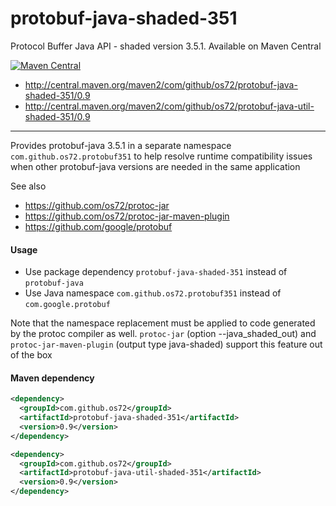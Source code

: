 protobuf-java-shaded-351
========================

Protocol Buffer Java API - shaded version 3.5.1.
Available on Maven Central

[![Maven Central](https://img.shields.io/badge/maven%20central-0.9-brightgreen.svg)](http://search.maven.org/#artifactdetails|com.github.os72|protobuf-java-shaded-351|0.9|)
* http://central.maven.org/maven2/com/github/os72/protobuf-java-shaded-351/0.9
* http://central.maven.org/maven2/com/github/os72/protobuf-java-util-shaded-351/0.9

---

Provides protobuf-java 3.5.1 in a separate namespace `com.github.os72.protobuf351` to help resolve runtime compatibility issues when other protobuf-java versions are needed in the same application

See also
* https://github.com/os72/protoc-jar
* https://github.com/os72/protoc-jar-maven-plugin
* https://github.com/google/protobuf

#### Usage

* Use package dependency `protobuf-java-shaded-351` instead of `protobuf-java`
* Use Java namespace `com.github.os72.protobuf351` instead of `com.google.protobuf`

Note that the namespace replacement must be applied to code generated by the protoc compiler as well. `protoc-jar` (option --java_shaded_out) and `protoc-jar-maven-plugin` (output type java-shaded) support this feature out of the box

#### Maven dependency
```xml
<dependency>
  <groupId>com.github.os72</groupId>
  <artifactId>protobuf-java-shaded-351</artifactId>
  <version>0.9</version>
</dependency>
```
```xml
<dependency>
  <groupId>com.github.os72</groupId>
  <artifactId>protobuf-java-util-shaded-351</artifactId>
  <version>0.9</version>
</dependency>
```
